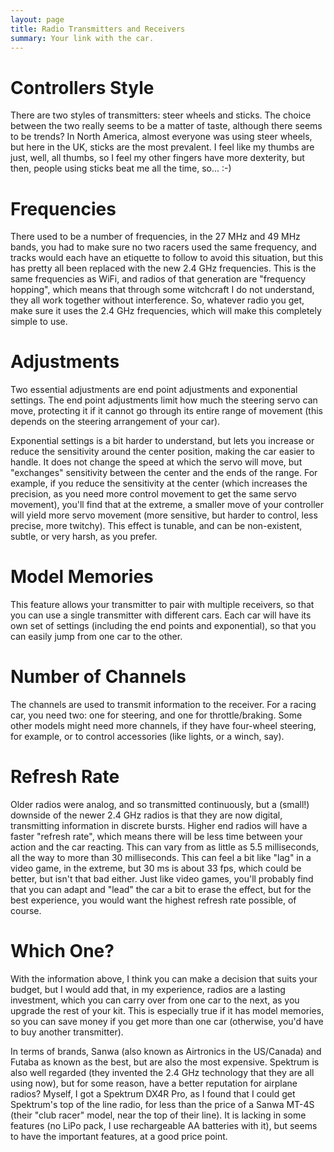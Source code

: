 ```yaml
---
layout: page
title: Radio Transmitters and Receivers
summary: Your link with the car.
---
```


Controllers Style
=================

There are two styles of transmitters: steer wheels and sticks. The choice
between the two really seems to be a matter of taste, although there seems to
be trends? In North America, almost everyone was using steer wheels, but here
in the UK, sticks are the most prevalent. I feel like my thumbs are just, well,
all thumbs, so I feel my other fingers have more dexterity, but then, people
using sticks beat me all the time, so... :-)

Frequencies
===========

There used to be a number of frequencies, in the 27 MHz and 49 MHz bands, you
had to make sure no two racers used the same frequency, and tracks would each
have an etiquette to follow to avoid this situation, but this has pretty all
been replaced with the new 2.4 GHz frequencies. This is the same frequencies as
WiFi, and radios of that generation are "frequency hopping", which means that
through some witchcraft I do not understand, they all work together without
interference. So, whatever radio you get, make sure it uses the 2.4 GHz
frequencies, which will make this completely simple to use.

Adjustments
===========

Two essential adjustments are end point adjustments and exponential settings.
The end point adjustments limit how much the steering servo can move,
protecting it if it cannot go through its entire range of movement (this
depends on the steering arrangement of your car).

Exponential settings is a bit harder to understand, but lets you increase or
reduce the sensitivity around the center position, making the car easier to
handle. It does not change the speed at which the servo will move, but
"exchanges" sensitivity between the center and the ends of the range. For
example, if you reduce the sensitivity at the center (which increases the
precision, as you need more control movement to get the same servo movement),
you'll find that at the extreme, a smaller move of your controller will yield
more servo movement (more sensitive, but harder to control, less precise, more
twitchy). This effect is tunable, and can be non-existent, subtle, or very
harsh, as you prefer.

Model Memories
==============

This feature allows your transmitter to pair with multiple receivers, so that
you can use a single transmitter with different cars. Each car will have its
own set of settings (including the end points and exponential), so that you can
easily jump from one car to the other.

Number of Channels
==================

The channels are used to transmit information to the receiver. For a racing
car, you need two: one for steering, and one for throttle/braking. Some other
models might need more channels, if they have four-wheel steering, for example,
or to control accessories (like lights, or a winch, say).

Refresh Rate
============

Older radios were analog, and so transmitted continuously, but a (small!)
downside of the newer 2.4 GHz radios is that they are now digital, transmitting
information in discrete bursts. Higher end radios will have a faster "refresh
rate", which means there will be less time between your action and the car
reacting. This can vary from as little as 5.5 milliseconds, all the way to more
than 30 milliseconds. This can feel a bit like "lag" in a video game, in the
extreme, but 30 ms is about 33 fps, which could be better, but isn't that bad
either. Just like video games, you'll probably find that you can adapt and
"lead" the car a bit to erase the effect, but for the best experience, you
would want the highest refresh rate possible, of course.

Which One?
==========

With the information above, I think you can make a decision that suits your
budget, but I would add that, in my experience, radios are a lasting
investment, which you can carry over from one car to the next, as you upgrade
the rest of your kit. This is especially true if it has model memories, so you
can save money if you get more than one car (otherwise, you'd have to buy
another transmitter).

In terms of brands, Sanwa (also known as Airtronics in the US/Canada) and
Futaba as known as the best, but are also the most expensive. Spektrum is also
well regarded (they invented the 2.4 GHz technology that they are all using
now), but for some reason, have a better reputation for airplane radios?
Myself, I got a Spektrum DX4R Pro, as I found that I could get Spektrum's top
of the line radio, for less than the price of a Sanwa MT-4S (their "club racer"
model, near the top of their line). It is lacking in some features (no LiPo
pack, I use rechargeable AA batteries with it), but seems to have the important
features, at a good price point.
